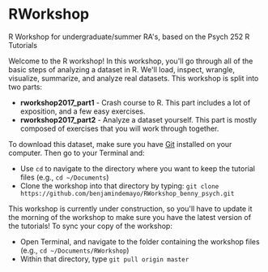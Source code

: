 # RWorkshop
R Workshop for undergraduate/summer RA's, based on the Psych 252 R Tutorials

Welcome to the R workshop! In this workshop, you'll go through all of the basic steps of analyzing a dataset in R. We'll load, inspect, wrangle, visualize, summarize, and analyze real datasets. This workshop is split into two parts:

* **rworkshop2017_part1** - Crash course to R. This part includes a lot of exposition, and a few easy exercises.
* **rworkshop2017_part2** - Analyze a dataset yourself. This part is mostly composed of exercises that you will work through together.

To download this dataset, make sure you have [Git](https://git-scm.com/book/en/v2/Getting-Started-Installing-Git) installed on your computer. Then go to your Terminal and:

* Use `cd` to navigate to the directory where you want to keep the tutorial files (e.g., `cd ~/Documents`)
* Clone the workshop into that directory by typing: `git clone https://github.com/benjamindemayo/RWorkshop_benny_psych.git`

This workshop is currently under construction, so you'll have to update it the morning of the workshop to make sure you have the latest version of the tutorials! To sync your copy of the workshop:

* Open Terminal, and navigate to the folder containing the workshop files (e.g., `cd ~/Documents/RWorkshop`)
* Within that directory, type `git pull origin master`

